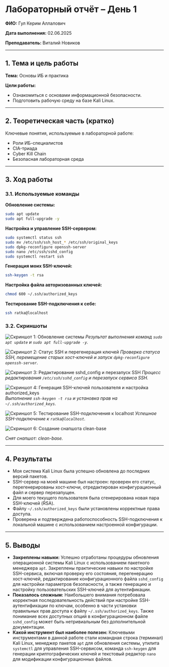 
# Лабораторный отчёт – День 1


**ФИО:** Гул Керим Аллалович
 
**Дата выполнения:** 02.06.2025

**Преподаватель:** Виталий Новиков 


---

## 1. Тема и цель работы

**Тема:** Основы ИБ и практика

**Цели работы:**
- Ознакомиться с основами информационной безопасности.
- Подготовить рабочую среду на базе Kali Linux.

---

## 2. Теоретическая часть (кратко)

Ключевые понятия, используемые в лабораторной работе:
- Роли ИБ-специалистов
- CIA-триада
- Cyber Kill Chain
- Безопасная лабораторная среда

---

## 3. Ход работы

### 3.1. Используемые команды

**Обновление системы:**
```bash
sudo apt update
sudo apt full-upgrade -y
```

**Настройка и управление SSH-сервером:**
```bash
sudo systemctl status ssh
sudo mv /etc/ssh/ssh_host_* /etc/ssh/original_keys
sudo dpkg-reconfigure openssh-server
sudo nano /etc/ssh/sshd_config
sudo systemctl restart ssh
```

**Генерация моих SSH-ключей:**
```bash
ssh-keygen -t rsa
```

**Настройка файла авторизованных ключей:**
```bash
chmod 600 ~/.ssh/authorized_keys
```

**Тестирование SSH-подключения к себе:**
```bash
ssh ratka@localhost
```

### 3.2. Скриншоты

![Скриншот 1: Обновление системы](https://raw.githubusercontent.com/Nelass1c/practica-konvey/main/day1/screenshots/s1.jpg)
*Результат выполнения команд `sudo apt update` и `sudo apt full-upgrade -y`.*

![Скриншот 2: Статус SSH и перегенерация ключей](https://raw.githubusercontent.com/Nelass1c/practica-konvey/main/day1/screenshots/s2.jpg)
*Проверка статуса SSH, перемещение старых хост-ключей и запуск `dpkg-reconfigure openssh-server`.*

![Скриншот 3: Редактирование sshd_config и перезапуск SSH](https://raw.githubusercontent.com/Nelass1c/practica-konvey/main/day1/screenshots/s3.jpg)
*Процесс редактирования `/etc/ssh/sshd_config` и перезапуск сервиса SSH.*

![Скриншот 4: Генерация SSH-ключей пользователя и настройка authorized_keys](https://raw.githubusercontent.com/Nelass1c/practica-konvey/main/day1/screenshots/s4.jpg)
*Выполнение `ssh-keygen -t rsa` и установка прав на `~/.ssh/authorized_keys`.*

![Скриншот 5: Тестирование SSH-подключения к localhost](https://raw.githubusercontent.com/Nelass1c/practica-konvey/main/day1/screenshots/s5.jpg)
*Успешное SSH-подключение к `ratka@localhost`.*

![Скриншот 6: Создание снапшота clean-base](https://raw.githubusercontent.com/Nelass1c/practica-konvey/main/day1/screenshots/s6.jpg)

*Снят снапшот: clean-base.*

---

## 4. Результаты

- Моя система Kali Linux была успешно обновлена до последних версий пакетов.
- SSH-сервер на моей машине был настроен: проверен его статус, перегенерированы хост-ключи, отредактирован конфигурационный файл и сервер перезапущен.
- Для моего текущего пользователя была сгенерирована новая пара SSH-ключей (RSA).
- Файлу `~/.ssh/authorized_keys` были установлены корректные права доступа.
- Проверена и подтверждена работоспособность SSH-подключения к локальной машине с использованием настроенной конфигурации.

---

## 5. Выводы

-   **Закреплены навыки:** Успешно отработаны процедуры обновления операционной системы Kali Linux с использованием пакетного менеджера `apt`. Закреплены практические навыки по настройке SSH-сервиса, включая проверку его состояния, перегенерацию хост-ключей, редактирование конфигурационного файла `sshd_config` для настройки параметров безопасности, а также генерацию и настройку пользовательских SSH-ключей для аутентификации.
-   **Показалось сложным:** Наибольшего внимания потребовала корректная последовательность действий при настройке SSH-аутентификации по ключам, особенно в части установки правильных прав доступа к файлу `~/.ssh/authorized_keys`. Также понимание всех доступных опций в конфигурационном файле `sshd_config` может быть нетривиальным без дополнительной документации.
-   **Какой инструмент был наиболее полезен:** Ключевыми инструментами в данной работе стали командная строка (терминал) Kali Linux, менеджер пакетов `apt` для обновления системы, утилита `systemctl` для управления SSH-сервисом, команда `ssh-keygen` для генерации криптографических ключей и текстовый редактор `nano` для модификации конфигурационных файлов.

